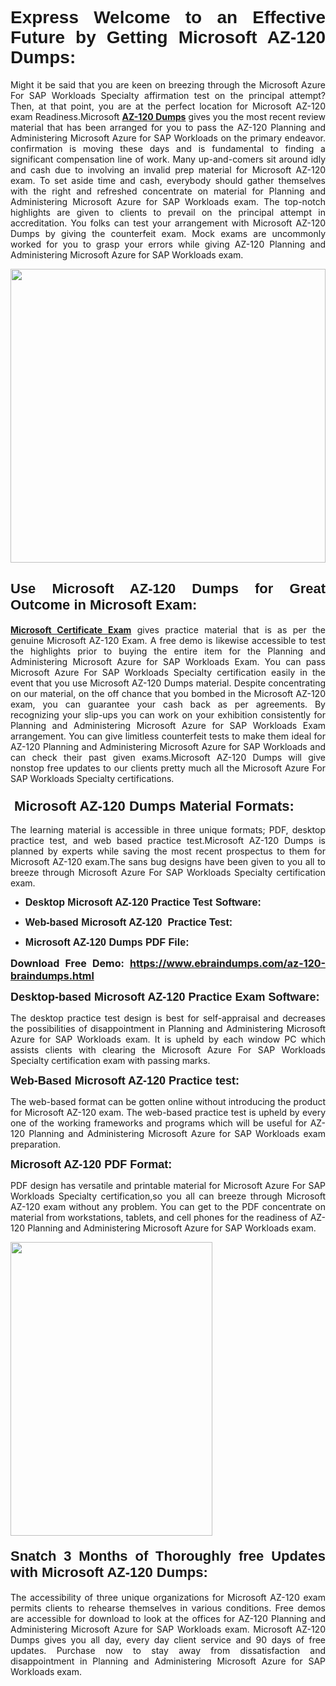 <h1 dir="ltr" style="text-align: justify;"><span style="font-family:Verdana,Geneva,sans-serif;"><b>Express Welcome to an Effective Future by Getting Microsoft AZ-120 Dumps:</b></span></h1>

<p dir="ltr" style="text-align: justify;">Might it be said that you are keen on breezing through the Microsoft Azure For SAP Workloads Specialty affirmation test on the principal attempt? Then, at that point, you are at the perfect location for Microsoft AZ-120 exam Readiness.Microsoft <a href="https://www.ebraindumps.com/az-120-braindumps.html" target="_self"><strong>AZ-120 Dumps</strong></a> gives you the most recent review material that has been arranged for you to pass the AZ-120 Planning and Administering Microsoft Azure for SAP Workloads on the primary endeavor. confirmation is moving these days and is fundamental to finding a significant compensation line of work. Many up-and-comers sit around idly and cash due to involving an invalid prep material for Microsoft AZ-120 exam. To set aside time and cash, everybody should gather themselves with the right and refreshed concentrate on material for Planning and Administering Microsoft Azure for SAP Workloads exam. The top-notch highlights are given to clients to prevail on the principal attempt in accreditation. You folks can test your arrangement with Microsoft AZ-120 Dumps by giving the counterfeit exam. Mock exams are uncommonly worked for you to grasp your errors while giving AZ-120 Planning and Administering Microsoft Azure for SAP Workloads exam.</p>

<p dir="ltr" style="text-align: justify;"><a href="https://www.ebraindumps.com/az-120-braindumps.html" target="_self"><img alt="" src="https://lh3.googleusercontent.com/pw/AMWts8Aj3tb-wF0OMpw147T1Bg9eAAj9fKo6ifFWMDCc6oU3qtU3KEqtRsEM2KRmm3UaDWRNIl4uKsuW21qaZWMz89XK1ad3jQX9oZiQAoJqInwJqRGpkLNoXMJEdtJjmgXii-lFlTr95P8IcS6Zx1e4FG44=w1098-h617-no?authuser=4" style="width: 100%; height: 470px;" /></a></p>

<h2 dir="ltr" style="text-align: justify;"><span style="font-size:22px;"><span style="font-family:Verdana,Geneva,sans-serif;"><strong>Use Microsoft AZ-120 Dumps for Great Outcome in Microsoft Exam:</strong></span></span></h2>

<p dir="ltr" style="text-align: justify;"><a href="https://www.ebraindumps.com/microsoft-azure-for-sap-workloads-specialty-dumps.html" target="_self"><strong>Microsoft Certificate Exam</strong></a> gives practice material that is as per the genuine Microsoft AZ-120 Exam. A free demo is likewise accessible to test the highlights prior to buying the entire item for the Planning and Administering Microsoft Azure for SAP Workloads Exam. You can pass Microsoft Azure For SAP Workloads Specialty certification easily in the event that you use Microsoft AZ-120 Dumps material. Despite concentrating on our material, on the off chance that you bombed in the Microsoft AZ-120 exam, you can guarantee your cash back as per agreements. By recognizing your slip-ups you can work on your exhibition consistently for Planning and Administering Microsoft Azure for SAP Workloads Exam arrangement. You can give limitless counterfeit tests to make them ideal for AZ-120 Planning and Administering Microsoft Azure for SAP Workloads and can check their past given exams.Microsoft AZ-120 Dumps will give nonstop free updates to our clients pretty much all the Microsoft Azure For SAP Workloads Specialty certifications.</p>

<h3 dir="ltr" style="text-align: justify;"><span style="font-size:22px;"><span style="font-family:Verdana,Geneva,sans-serif;"><strong> Microsoft AZ-120 Dumps Material Formats:</strong></span></span></h3>

<p dir="ltr" style="text-align: justify;">The learning material is accessible in three unique formats; PDF, desktop practice test, and web based practice test.Microsoft AZ-120 Dumps is planned by experts while saving the most recent prospectus to them for Microsoft AZ-120 exam.The sans bug designs have been given to you all to breeze through Microsoft Azure For SAP Workloads Specialty certification exam.</p>

<ul dir="ltr">
	<li style="text-align: justify;"><span style="font-size:16px;"><span style="font-family:Verdana,Geneva,sans-serif;"><b>Desktop Microsoft AZ-120 Practice Test Software: </b></span></span></li>
	<li style="text-align: justify;">
	<p><span style="font-size:16px;"><span style="font-family:Verdana,Geneva,sans-serif;"><b id="docs-internal-guid-44b45a43-7fff-2325-b530-fbb6de77fdb4">Web-based Microsoft AZ-120  Practice Test:</b></span></span></p>
	</li>
	<li role="presentation" style="text-align: justify;"><span style="font-size:16px;"><span style="font-family:Verdana,Geneva,sans-serif;"><b id="docs-internal-guid-44b45a43-7fff-2325-b530-fbb6de77fdb4">Microsoft AZ-120 Dumps PDF File:</b> </span></span></li>
</ul>

<p dir="ltr" style="text-align: justify;"><span style="font-size:16px;"><strong>Download Free Demo: <a href="https://www.ebraindumps.com/az-120-braindumps.html" target="_self">https://www.ebraindumps.com/az-120-braindumps.html</a></strong></span></p>

<p dir="ltr" style="text-align: justify;"><span style="font-size:18px;"><span style="font-family:Verdana,Geneva,sans-serif;"><b id="docs-internal-guid-44b45a43-7fff-2325-b530-fbb6de77fdb4">Desktop-based </b><b>Microsoft AZ-120 Practice Exam Software:</b></span></span></p>

<p dir="ltr" style="text-align: justify;">The desktop practice test design is best for self-appraisal and decreases the possibilities of disappointment in Planning and Administering Microsoft Azure for SAP Workloads exam. It is upheld by each window PC which assists clients with clearing the Microsoft Azure For SAP Workloads Specialty certification exam with passing marks.</p>

<p dir="ltr" style="text-align: justify;"><span style="font-size:18px;"><span style="font-family:Verdana,Geneva,sans-serif;"><b>Web-Based Microsoft AZ-120 Practice test:</b></span></span></p>

<p dir="ltr" style="text-align: justify;">The web-based format can be gotten online without introducing the product for Microsoft AZ-120 exam. The web-based practice test is upheld by every one of the working frameworks and programs which will be useful for AZ-120 Planning and Administering Microsoft Azure for SAP Workloads exam preparation.</p>

<p dir="ltr" style="text-align: justify;"><span style="font-size:18px;"><span style="font-family:Verdana,Geneva,sans-serif;"><b>Microsoft AZ-120 PDF Format:</b></span></span></p>

<p dir="ltr" style="text-align: justify;">PDF design has versatile and printable material for Microsoft Azure For SAP Workloads Specialty certification,so you all can breeze through Microsoft AZ-120 exam without any problem. You can get to the PDF concentrate on material from workstations, tablets, and cell phones for the readiness of AZ-120 Planning and Administering Microsoft Azure for SAP Workloads exam.</p>

<p dir="ltr" style="text-align: justify;"><a href="https://www.ebraindumps.com/az-120-braindumps.html" target="_self"><img alt="" src="https://lh3.googleusercontent.com/pw/AMWts8Cm0-aiB9xC_FPL6GMf_gRc8bGJDkUG0gzD_GNwF--xl3UqafByTFN8nh78SU7aGuHZFgFzPFfPw8DPYtpQLPn5Yzy7__RrfyR3tcnJW6pSf-MMu652cZxPK9fQfq2DRLK-vEhbQGsNVpaasFd-xlwx=w1179-h617-no?authuser=4" style="width: 80%; height: 470px;" /></a></p>

<h4 dir="ltr" style="text-align: justify;"><b><span style="font-size:22px;"><span style="font-family:Verdana,Geneva,sans-serif;">Snatch 3 Months of Thoroughly free Updates with Microsoft AZ-120 Dumps:</span></span></b></h4>

<p dir="ltr" style="text-align: justify;">The accessibility of three unique organizations for Microsoft AZ-120 exam permits clients to rehearse themselves in various conditions. Free demos are accessible for download to look at the offices for AZ-120 Planning and Administering Microsoft Azure for SAP Workloads exam. Microsoft AZ-120 Dumps gives you all day, every day client service and 90 days of free updates. Purchase now to stay away from dissatisfaction and disappointment in Planning and Administering Microsoft Azure for SAP Workloads exam.</p>

<p style="text-align: justify;"> </p>
